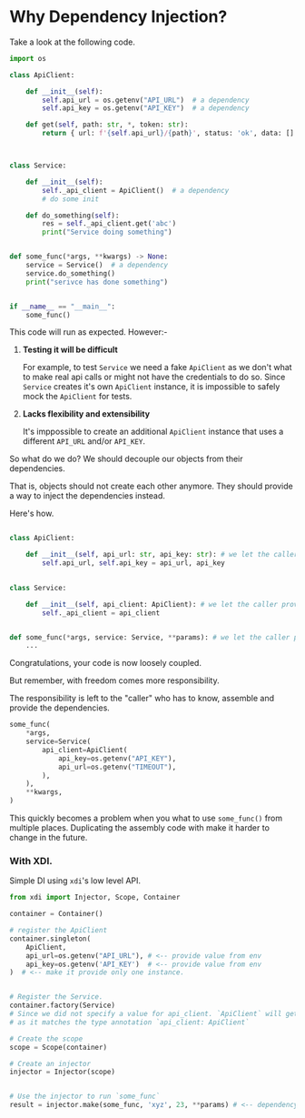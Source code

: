 
# Why Dependency Injection?

Take a look at the following code.

```python
import os

class ApiClient:

    def __init__(self):
        self.api_url = os.getenv("API_URL")  # a dependency
        self.api_key = os.getenv("API_KEY")  # a dependency

    def get(self, path: str, *, token: str):
        return { url: f'{self.api_url}/{path}', status: 'ok', data: [] }



class Service:

    def __init__(self):
        self._api_client = ApiClient()  # a dependency
        # do some init

    def do_something(self):
        res = self._api_client.get('abc')
        print("Service doing something")


def some_func(*args, **kwargs) -> None:
    service = Service()  # a dependency
    service.do_something()
    print("serivce has done something")


if __name__ == "__main__":
    some_func()

```

This code will run as expected. However:-

1. **Testing it will be difficult**
    
    For example, to test `Service` we need a fake `ApiClient` as we don't what to 
    make real api calls or might not have the credentials to do so. 
    Since `Service` creates it's own `ApiClient` instance, it is impossible to 
    safely mock the `ApiClient` for tests. 

2. **Lacks flexibility and extensibility**

    It's imppossible to create an additional `ApiClient` instance that uses a 
    different `API_URL` and/or `API_KEY`.



So what do we do? We should decouple our objects from their dependencies. 

That is, objects should not create each other anymore. They should provide a way 
to inject the dependencies instead.


Here's how.

```python

class ApiClient:

    def __init__(self, api_url: str, api_key: str): # we let the caller provide the dependencies
        self.api_url, self.api_key = api_url, api_key
        

class Service:

    def __init__(self, api_client: ApiClient): # we let the caller provide the dependency
        self._api_client = api_client 


def some_func(*args, service: Service, **params): # we let the caller provide the dependency
    ...


```
Congratulations, your code is now loosely coupled. 

But remember, with freedom comes more responsibility.

The responsibility is left to the "caller" who has to know, assemble and provide the dependencies.

```python
some_func(
    *args, 
    service=Service(
        api_client=ApiClient(
            api_key=os.getenv("API_KEY"),
            api_url=os.getenv("TIMEOUT"),
        ),
    ),
    **kwargs, 
)

```
This quickly becomes a problem when you what to use `some_func()` from multiple places.
Duplicating the assembly code with make it harder to change in the future.




### With XDI.

Simple DI using `xdi`'s low level API.

```python
from xdi import Injector, Scope, Container

container = Container()

# register the ApiClient
container.singleton(
    ApiClient, 
    api_url=os.getenv("API_URL"), # <-- provide value from env
    api_key=os.getenv('API_KEY')  # <-- provide value from env
)  # <-- make it provide only one instance.


# Register the Service. 
container.factory(Service) 
# Since we did not specify a value for api_client. `ApiClient` will get injected 
# as it matches the type annotation `api_client: ApiClient`

# Create the scope
scope = Scope(container)

# Create an injector
injector = Injector(scope)


# Use the injector to run `some_func`
result = injector.make(some_func, 'xyz', 23, **params) # <-- dependency `Service` is injected automatically

```

